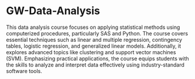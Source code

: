 # GW-Data-Analysis
This data analysis course focuses on applying statistical methods using computerized procedures, particularly SAS and Python. The course covers essential techniques such as linear and multiple regression, contingency tables, logistic regression, and generalized linear models. Additionally, it explores advanced topics like clustering and support vector machines (SVM). Emphasizing practical applications, the course equips students with the skills to analyze and interpret data effectively using industry-standard software tools.
